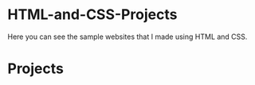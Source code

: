 # HTML-and-CSS-Projects


Here you can see the sample websites that I made using HTML and CSS.

<h1>Projects</h1>

